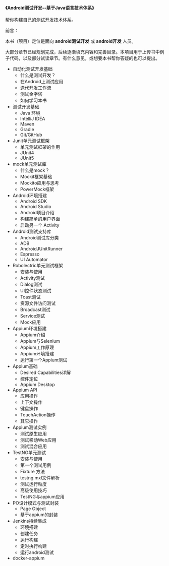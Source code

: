 #### 《Android测试开发--基于Java语言技术体系》

帮你构建自己的测试开发技术体系。

前言：

本书（项目）定位是面向 __android测试开发__  或 __android开发__ 人员。

大部分章节已经规划完成，后续逐渐填充内容和完善目录。本项目用于上传书中例子代码，以及部分试读章节。有什么意见，或想要本书帮你答疑的也可以提出。

 * 自动化测试开发基础
   * 什么是测试开发？
   * 在Android上测试应用
   * 迭代开发工作流
   * 测试金字塔
   * 如何学习本书
* 测试开发基础
   * Java 环境
   * IntelliJ IDEA
   * Maven
   * Gradle
   * Git/GitHub
* Junit单元测试框架
   * 单元测试框架的作用
   * JUnit4
   * JUnit5
* mock单元测试库
   * 什么是mock？
   * Mockit框架基础
   * Mockito应用与思考
   * PowerMock框架
* Android环境搭建
   * Android SDK
   * Android Studio  
   * Android项目介绍  
   * 构建简单的用户界面
   * 启动另一个 Activity
* Android测试支持库
   * Android测试库分类
   * ADB
   * AndroidJUnitRunner
   * Espresso
   * UI Automator
* Robolectric单元测试框架
   * 安装与使用
   * Activity测试
   * Dialog测试
   * UI控件状态测试
   * Toast测试
   * 资源文件访问测试
   * Broadcast测试
   * Service测试
   * Mock应用
* Appium环境搭建
   * Appium介绍
   * Appium与Selenium
   * Appium工作原理
   * Appium环境搭建
   * 运行第一个Appium测试
* Appium基础
   * Desired Capabilities详解
   * 控件定位
   * Appium Desktop
* Appium API
   * 应用操作
   * 上下文操作
   * 键盘操作
   * TouchAction操作
   * 其它操作
* Appium测试实例
   * 测试原生应用
   * 测试移动Web应用
   * 测试混合应用
* TestNG单元测试
   * 安装与使用
   * 第一个测试用例
   * Fixture 方法
   * testng.mxl文件解析
   * 测试运行粒度
   * 高级使用技巧		
   * TestNG与appium应用
* PO设计模式与测试封装
   * Page Object
   * 基于appium的封装
* Jenkins持续集成
   * 环境搭建
   * 创建任务
   * 运行构建
   * 定时执行构建
   * 运行android测试
* docker-appium 

